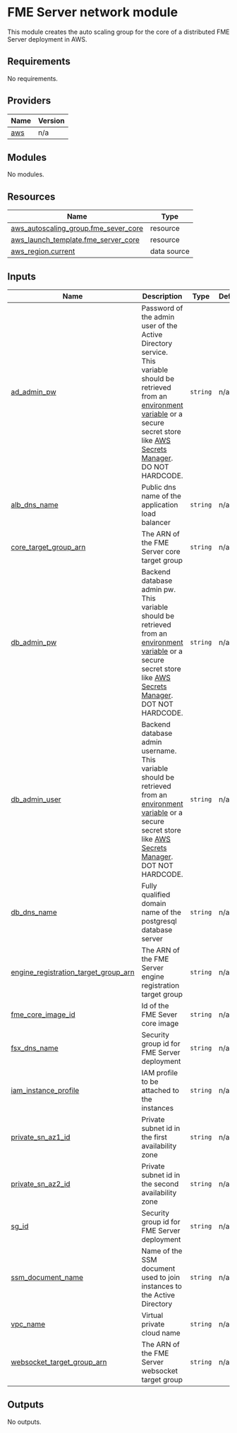 # FME Server network module
This module creates the auto scaling group for the core of a distributed FME Server deployment in AWS.
<!-- BEGIN_TF_DOCS -->
## Requirements

No requirements.

## Providers

| Name | Version |
|------|---------|
| <a name="provider_aws"></a> [aws](#provider\_aws) | n/a |

## Modules

No modules.

## Resources

| Name | Type |
|------|------|
| [aws_autoscaling_group.fme_sever_core](https://registry.terraform.io/providers/hashicorp/aws/latest/docs/resources/autoscaling_group) | resource |
| [aws_launch_template.fme_server_core](https://registry.terraform.io/providers/hashicorp/aws/latest/docs/resources/launch_template) | resource |
| [aws_region.current](https://registry.terraform.io/providers/hashicorp/aws/latest/docs/data-sources/region) | data source |

## Inputs

| Name | Description | Type | Default | Required |
|------|-------------|------|---------|:--------:|
| <a name="input_ad_admin_pw"></a> [ad\_admin\_pw](#input\_ad\_admin\_pw) | Password of the admin user of the Active Directory service. This variable should be retrieved from an [environment variable](https://www.terraform.io/cli/config/environment-variables#tf_var_name) or a secure secret store like [AWS Secrets Manager](https://registry.terraform.io/providers/hashicorp/aws/latest/docs/resources/secretsmanager_secret). DO NOT HARDCODE. | `string` | n/a | yes |
| <a name="input_alb_dns_name"></a> [alb\_dns\_name](#input\_alb\_dns\_name) | Public dns name of the application load balancer | `string` | n/a | yes |
| <a name="input_core_target_group_arn"></a> [core\_target\_group\_arn](#input\_core\_target\_group\_arn) | The ARN of the FME Server core target group | `string` | n/a | yes |
| <a name="input_db_admin_pw"></a> [db\_admin\_pw](#input\_db\_admin\_pw) | Backend database admin pw. This variable should be retrieved from an [environment variable](https://www.terraform.io/cli/config/environment-variables#tf_var_name) or a secure secret store like [AWS Secrets Manager](https://registry.terraform.io/providers/hashicorp/aws/latest/docs/resources/secretsmanager_secret). DOT NOT HARDCODE. | `string` | n/a | yes |
| <a name="input_db_admin_user"></a> [db\_admin\_user](#input\_db\_admin\_user) | Backend database admin username. This variable should be retrieved from an [environment variable](https://www.terraform.io/cli/config/environment-variables#tf_var_name) or a secure secret store like [AWS Secrets Manager](https://registry.terraform.io/providers/hashicorp/aws/latest/docs/resources/secretsmanager_secret). DOT NOT HARDCODE. | `string` | n/a | yes |
| <a name="input_db_dns_name"></a> [db\_dns\_name](#input\_db\_dns\_name) | Fully qualified domain name of the postgresql database server | `string` | n/a | yes |
| <a name="input_engine_registration_target_group_arn"></a> [engine\_registration\_target\_group\_arn](#input\_engine\_registration\_target\_group\_arn) | The ARN of the FME Server engine registration target group | `string` | n/a | yes |
| <a name="input_fme_core_image_id"></a> [fme\_core\_image\_id](#input\_fme\_core\_image\_id) | Id of the FME Sever core image | `string` | n/a | yes |
| <a name="input_fsx_dns_name"></a> [fsx\_dns\_name](#input\_fsx\_dns\_name) | Security group id for FME Server deployment | `string` | n/a | yes |
| <a name="input_iam_instance_profile"></a> [iam\_instance\_profile](#input\_iam\_instance\_profile) | IAM profile to be attached to the instances | `string` | n/a | yes |
| <a name="input_private_sn_az1_id"></a> [private\_sn\_az1\_id](#input\_private\_sn\_az1\_id) | Private subnet id in the first availability zone | `string` | n/a | yes |
| <a name="input_private_sn_az2_id"></a> [private\_sn\_az2\_id](#input\_private\_sn\_az2\_id) | Private subnet id in the second availability zone | `string` | n/a | yes |
| <a name="input_sg_id"></a> [sg\_id](#input\_sg\_id) | Security group id for FME Server deployment | `string` | n/a | yes |
| <a name="input_ssm_document_name"></a> [ssm\_document\_name](#input\_ssm\_document\_name) | Name of the SSM document used to join instances to the Active Directory | `string` | n/a | yes |
| <a name="input_vpc_name"></a> [vpc\_name](#input\_vpc\_name) | Virtual private cloud name | `string` | n/a | yes |
| <a name="input_websocket_target_group_arn"></a> [websocket\_target\_group\_arn](#input\_websocket\_target\_group\_arn) | The ARN of the FME Server websocket target group | `string` | n/a | yes |

## Outputs

No outputs.
<!-- END_TF_DOCS --> 